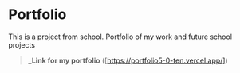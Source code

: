 # Portfolio
This is a project from school.
Portfolio of my work and future school projects

>**_Link for my portfolio** ([https://portfolio5-0-ten.vercel.app/])

